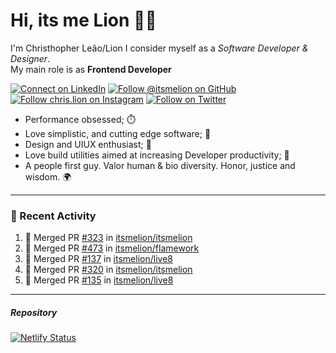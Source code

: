 # Hi, its me Lion 👋🦁

I'm Christhopher Leão/Lion
I consider myself as a _Software Developer & Designer_.<br/>My main role is as <b>Frontend Developer</b>
<br />

[![Connect on LinkedIn](https://img.shields.io/badge/--linkedin?label=LinkedIn&logo=LinkedIn&style=social)](https://www.linkedin.com/in/chrislion)
[![Follow @itsmelion on GitHub](https://img.shields.io/github/followers/itsmelion?label=follow%20%40itsmeLion&style=social)](https://github.com/itsmelion)
[![Follow chris.lion on Instagram](https://img.shields.io/badge/--instagram?label=@chris.lion&logo=Instagram&style=social)](https://instagram.com/chris.lion)
[![Follow on Twitter](https://img.shields.io/badge/--twitter?label=@ChrisLion_me&logo=Twitter&style=social)](https://twitter.com/chrislion_me)

- Performance obsessed; ⏱️
- Love simplistic, and cutting edge software; 📆
- Design and UIUX enthusiast; 🎨
- Love build utilities aimed at increasing Developer productivity; 🧰
- A people first guy. Valor human & bio diversity. Honor, justice and wisdom. 🌍

---
### 📰 Recent Activity

<!--START_SECTION:activity-->
1. 🎉 Merged PR [#323](https://github.com/itsmelion/itsmelion/pull/323) in [itsmelion/itsmelion](https://github.com/itsmelion/itsmelion)
2. 🎉 Merged PR [#473](https://github.com/itsmelion/flamework/pull/473) in [itsmelion/flamework](https://github.com/itsmelion/flamework)
3. 🎉 Merged PR [#137](https://github.com/itsmelion/live8/pull/137) in [itsmelion/live8](https://github.com/itsmelion/live8)
4. 🎉 Merged PR [#320](https://github.com/itsmelion/itsmelion/pull/320) in [itsmelion/itsmelion](https://github.com/itsmelion/itsmelion)
5. 🎉 Merged PR [#135](https://github.com/itsmelion/live8/pull/135) in [itsmelion/live8](https://github.com/itsmelion/live8)
<!--END_SECTION:activity-->

___

##### Repository
[![Netlify Status](https://api.netlify.com/api/v1/badges/9e2e6136-1ab9-42fc-8d4e-188512d5d841/deploy-status)](https://app.netlify.com/sites/lion-portfolio/deploys)
